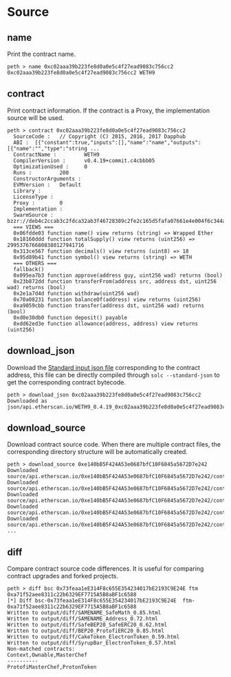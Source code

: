 # Source

## name

Print the contract name.

```
peth > name 0xc02aaa39b223fe8d0a0e5c4f27ead9083c756cc2
0xc02aaa39b223fe8d0a0e5c4f27ead9083c756cc2 WETH9
```

## contract

Print contract information. If the contract is a Proxy, the implementation source will be used.

```
peth > contract 0xc02aaa39b223fe8d0a0e5c4f27ead9083c756cc2
  SourceCode :   // Copyright (C) 2015, 2016, 2017 Dapphub
  ABI :  [{"constant":true,"inputs":[],"name":"name","outputs":[{"name":"","type":"string ...
  ContractName :         WETH9
  CompilerVersion :      v0.4.19+commit.c4cbbb05
  OptimizationUsed :     0
  Runs :         200
  ConstructorArguments :         
  EVMVersion :   Default
  Library :      
  LicenseType :  
  Proxy :        0
  Implementation :       
  SwarmSource :  bzzr://deb4c2ccab3c2fdca32ab3f46728389c2fe2c165d5fafa07661e4e004f6c344a
  === VIEWS ===
  0x06fdde03 function name() view returns (string) => Wrapped Ether
  0x18160ddd function totalSupply() view returns (uint256) => 2995376766808380127941716
  0x313ce567 function decimals() view returns (uint8) => 18
  0x95d89b41 function symbol() view returns (string) => WETH
  === OTHERS ===
  fallback()
  0x095ea7b3 function approve(address guy, uint256 wad) returns (bool)
  0x23b872dd function transferFrom(address src, address dst, uint256 wad) returns (bool)
  0x2e1a7d4d function withdraw(uint256 wad)
  0x70a08231 function balanceOf(address) view returns (uint256)
  0xa9059cbb function transfer(address dst, uint256 wad) returns (bool)
  0xd0e30db0 function deposit() payable
  0xdd62ed3e function allowance(address, address) view returns (uint256)
```

## download_json

Download the [Standard input json file](https://docs.soliditylang.org/en/v0.8.20/using-the-compiler.html) corresponding to the contract address, this file can be directly compiled through `solc --standard-json` to get the corresponding contract bytecode.

```
peth > download_json 0xc02aaa39b223fe8d0a0e5c4f27ead9083c756cc2
Downloaded as json/api.etherscan.io/WETH9_0.4.19_0xc02aaa39b223fe8d0a0e5c4f27ead9083c756cc2.json
```

## download_source

Download contract source code. When there are multiple contract files, the corresponding directory structure will be automatically created.

```
peth > download_source 0xe140bB5F424A53e0687bfC10F6845a5672D7e242
Downloaded source/api.etherscan.io/0xe140bB5F424A53e0687bfC10F6845a5672D7e242/contracts/Spool.sol
Downloaded source/api.etherscan.io/0xe140bB5F424A53e0687bfC10F6845a5672D7e242/contracts/external/@openzeppelin/token/ERC20/IERC20.sol
Downloaded source/api.etherscan.io/0xe140bB5F424A53e0687bfC10F6845a5672D7e242/contracts/external/@openzeppelin/token/ERC20/utils/SafeERC20.sol
Downloaded source/api.etherscan.io/0xe140bB5F424A53e0687bfC10F6845a5672D7e242/contracts/external/@openzeppelin/utils/Address.sol
Downloaded source/api.etherscan.io/0xe140bB5F424A53e0687bfC10F6845a5672D7e242/contracts/external/@openzeppelin/utils/SafeCast.sol
...
```

## diff

Compare contract source code differences. It is useful for comparing contract upgrades and forked projects.

```
peth > diff bsc 0x73feaa1eE314F8c655E354234017bE2193C9E24E ftm 0xa71f52aee8311c22b6329EF7715A5B8aBF1c6588
[*] Diff bsc-0x73feaa1eE314F8c655E354234017bE2193C9E24E  ftm-0xa71f52aee8311c22b6329EF7715A5B8aBF1c6588
Written to output/diff/SAMENAME_SafeMath_0.85.html
Written to output/diff/SAMENAME_Address_0.72.html
Written to output/diff/SafeBEP20_SafeERC20_0.62.html
Written to output/diff/BEP20_ProtofiERC20_0.85.html
Written to output/diff/CakeToken_ElectronToken_0.59.html
Written to output/diff/SyrupBar_ElectronToken_0.57.html
Non-matched contracts:
Context,Ownable,MasterChef
----------
ProtofiMasterChef,ProtonToken
```
